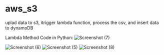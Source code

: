 # aws_s3
uplad data to s3, itrigger lambda function, process the csv, and insert data to dynamoDB

Lambda Method Code in Python:
![Screenshot (7)](https://github.com/arnav-snowleo/aws_s3/assets/68443456/f77c1195-4ffe-452f-b68a-6cc65abac3cd)

![Screenshot (6)](https://github.com/arnav-snowleo/aws_s3/assets/68443456/1d251012-1d37-4719-b226-5d0e601282df)
![Screenshot (5)](https://github.com/arnav-snowleo/aws_s3/assets/68443456/250f9a12-9894-403a-9022-3b8ab3c957dc)
![Screenshot (8)](https://github.com/arnav-snowleo/aws_s3/assets/68443456/2e844507-6035-4e73-b578-3665a64556f3)
